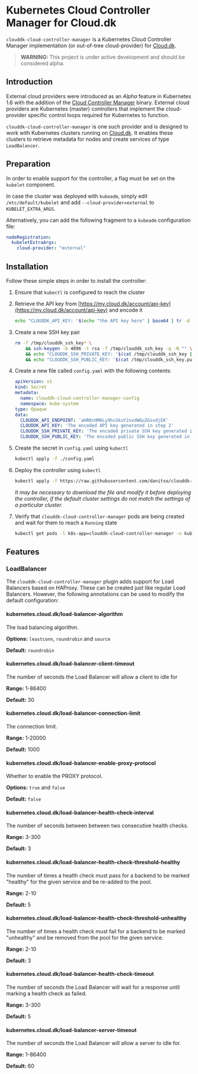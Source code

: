 # Kubernetes Cloud Controller Manager for Cloud.dk
`clouddk-cloud-controller-manager` is a Kubernetes Cloud Controller Manager implementation (or out-of-tree cloud-provider) for [Cloud.dk](https://cloud.dk).

> **WARNING:** This project is under active development and should be considered alpha.

## Introduction
External cloud providers were introduced as an _Alpha_ feature in Kubernetes 1.6 with the addition of the [Cloud Controller Manager](https://kubernetes.io/docs/tasks/administer-cluster/running-cloud-controller/) binary. External cloud providers are Kubernetes (master) controllers that implement the cloud-provider specific control loops required for Kubernetes to function.

`clouddk-cloud-controller-manager` is one such provider and is designed to work with Kubernetes clusters running on [Cloud.dk](https://cloud.dk). It enables these clusters to retrieve metadata for nodes and create services of type `LoadBalancer`.

## Preparation
In order to enable support for the controller, a flag must be set on the `kubelet` component.

In case the cluster was deployed with `kubeadm`, simply edit `/etc/default/kubelet` and add `--cloud-provider=external` to `KUBELET_EXTRA_ARGS`.

Alternatively, you can add the following fragment to a `kubeadm` configuration file:

```yaml
nodeRegistration:
  kubeletExtraArgs:
    cloud-provider: "external"
```

## Installation
Follow these simple steps in order to install the controller:

1. Ensure that `kubectl` is configured to reach the cluster

1. Retrieve the API key from [https://my.cloud.dk/account/api-key](https://my.cloud.dk/account/api-key) and encode it

    ```bash
    echo "CLOUDDK_API_KEY: '$(echo "the API key here" | base64 | tr -d '\n')'"
    ```

1. Create a new SSH key pair

    ```bash
    rm -f /tmp/clouddk_ssh_key* \
        && ssh-keygen -b 4096 -t rsa -f /tmp/clouddk_ssh_key -q -N "" \
        && echo "CLOUDDK_SSH_PRIVATE_KEY: '$(cat /tmp/clouddk_ssh_key | base64 | tr -d '\n' | base64 | tr -d '\n')'" \
        && echo "CLOUDDK_SSH_PUBLIC_KEY: '$(cat /tmp/clouddk_ssh_key.pub | base64 | tr -d '\n' | base64 | tr -d '\n')'"
    ```

1. Create a new file called `config.yaml` with the following contents:

    ```yaml
    apiVersion: v1
    kind: Secret
    metadata:
      name: clouddk-cloud-controller-manager-config
      namespace: kube-system
    type: Opaque
    data:
      CLOUDDK_API_ENDPOINT: 'aHR0cHM6Ly9hcGkuY2xvdWQuZGsvdjEK'
      CLOUDDK_API_KEY: 'The encoded API key generated in step 2'
      CLOUDDK_SSH_PRIVATE_KEY: 'The encoded private SSH key generated in step 3'
      CLOUDDK_SSH_PUBLIC_KEY: 'The encoded public SSH key generated in step 3'
    ```

1. Create the secret in `config.yaml` using `kubectl`

    ```bash
    kubectl apply -f ./config.yaml
    ```

1. Deploy the controller using `kubectl`

    ```bash
    kubectl apply -f https://raw.githubusercontent.com/danitso/clouddk-cloud-controller-manager/master/deployment.yaml
    ```

    _It may be necessary to download the file and modify it before deploying the controller, if the default cluster settings do not match the settings of a particular cluster._

1. Verify that `clouddk-cloud-controller-manager` pods are being created and wait for them to reach a `Running` state

    ```bash
    kubectl get pods -l k8s-app=clouddk-cloud-controller-manager -n kube-system
    ```

## Features

### LoadBalancer

The `clouddk-cloud-controller-manager` plugin adds support for Load Balancers based on HAProxy. These can be created just like regular Load Balancers. However, the following annotations can be used to modify the default configuration:

#### kubernetes.cloud.dk/load-balancer-algorithm

The load balancing algorithm.

**Options:** `leastconn`, `roundrobin` and `source`

**Default:** `roundrobin`

#### kubernetes.cloud.dk/load-balancer-client-timeout

The number of seconds the Load Balancer will allow a client to idle for

**Range:** 1-86400

**Default:** 30

#### kubernetes.cloud.dk/load-balancer-connection-limit

The connection limit.

**Range:** 1-20000

**Default:** 1000

#### kubernetes.cloud.dk/load-balancer-enable-proxy-protocol

Whether to enable the PROXY protocol.

**Options:** `true` and `false`

**Default:** `false`

#### kubernetes.cloud.dk/load-balancer-health-check-interval

The number of seconds between between two consecutive health checks.

**Range:** 3-300

**Default:** 3

#### kubernetes.cloud.dk/load-balancer-health-check-threshold-healthy

The number of times a health check must pass for a backend to be marked "healthy" for the given service and be re-added to the pool.

**Range:** 2-10

**Default:** 5

#### kubernetes.cloud.dk/load-balancer-health-check-threshold-unhealthy

The number of times a health check must fail for a backend to be marked "unhealthy" and be removed from the pool for the given service.

**Range:** 2-10

**Default:** 3

#### kubernetes.cloud.dk/load-balancer-health-check-timeout

The number of seconds the Load Balancer will wait for a response until marking a health check as failed.

**Range:** 3-300

**Default:** 5

#### kubernetes.cloud.dk/load-balancer-server-timeout

The number of seconds the Load Balancer will allow a server to idle for.

**Range:** 1-86400

**Default:** 60
